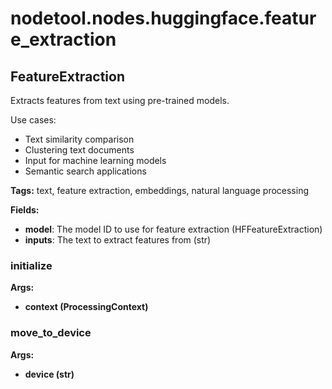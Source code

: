 # nodetool.nodes.huggingface.feature_extraction

## FeatureExtraction

Extracts features from text using pre-trained models.

Use cases:
- Text similarity comparison
- Clustering text documents
- Input for machine learning models
- Semantic search applications

**Tags:** text, feature extraction, embeddings, natural language processing

**Fields:**
- **model**: The model ID to use for feature extraction (HFFeatureExtraction)
- **inputs**: The text to extract features from (str)

### initialize

**Args:**
- **context (ProcessingContext)**

### move_to_device

**Args:**
- **device (str)**


